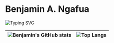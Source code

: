 <h1>Benjamin A. Ngafua</h1>

![Typing SVG](https://readme-typing-svg.demolab.com?font=Fira+Code&pause=1000&color=041152&random=false&width=435&lines=Fullstack+Developer;Emerging+Graphic+Designer;Two(2)+years+of+coding+experience)


|![Benjamin's GitHub stats](https://github-readme-stats.vercel.app/api?username=benjaminangafua&show_icons=true&theme=yeblu)|![Top Langs](https://github-readme-stats.vercel.app/api/top-langs/?username=benjaminangafua&layout=donut)|
|:------------:|:---------:|
